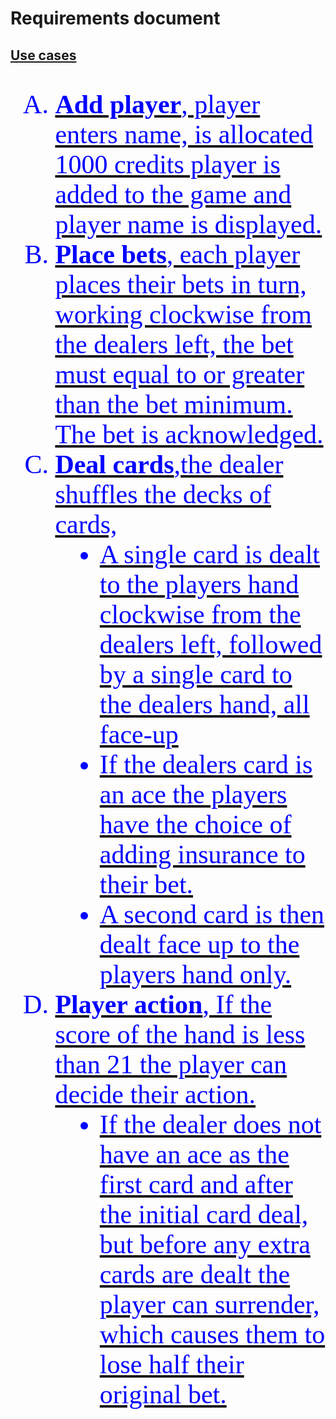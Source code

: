 <!DOCTYPE html>
<html lang="en">
    <head>
        <meta charset="utf-8"/>
        <meta name= "description" content="requirements documentfor the core system objects for a Java
        implemented game of Blackjack."/>
    </head>
    <body>
        <h1>Requirements document</h1>
        <h2><u>Use cases</h2>
        <div style="color: blue; font-family: verdana; font-size: 300%;}">
                <ol type="A">
                    <li> <b>Add player</b>, player enters name, is allocated 1000 credits player is added to the game and player name is displayed.</li>
                    <li><b>Place bets</b>, each player places their bets in turn, working clockwise from the dealers left, the bet must equal to or greater than the bet minimum.  The bet is acknowledged.</li>
                    <li><b>Deal cards</b>,the dealer shuffles the decks of cards,
                        <ul type="disc">
                            <li>A single card is dealt to the players hand clockwise from the dealers left, followed by a single card to the dealers hand, all face-up</li>  
                            <li>If the dealers card is an ace the players have the choice of adding insurance to their bet.</li>  
                            <li>A second card is then dealt face up to the players hand only.</li>
                        </ul>
                    </li>
                    <li><b>Player action</b>, If the score of the hand is less than 21 the player can decide their action.
                    <ul type="disc"><li>If the dealer does not have an ace as the first card and after the initial card deal, but before any extra cards are dealt the player can surrender, which causes them to lose half their original bet.</li>
                    </ul></li>
                </ol>
        </div>
    </body>
</html>
